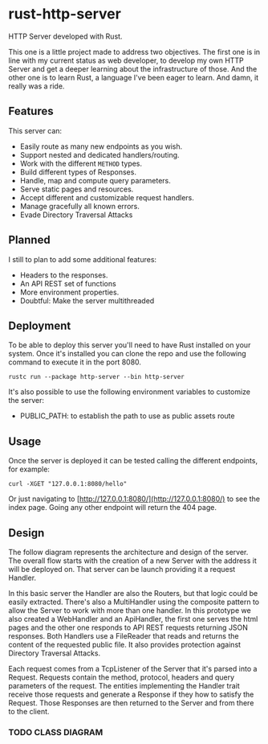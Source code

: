 # rust-http-server
HTTP Server developed with Rust.

This one is a little project made to address two objectives.
The first one is in line with my current status as web developer, to develop my own HTTP Server and 
get a deeper learning about the infrastructure of those.
And the other one is to learn Rust, a language I've been eager to learn. 
And damn, it really was a ride.

## Features

This server can:

* Easily route as many new endpoints as you wish.
* Support nested and dedicated handlers/routing.
* Work with the different `METHOD` types.
* Build different types of Responses.
* Handle, map and compute query parameters.
* Serve static pages and resources.
* Accept different and customizable request handlers.
* Manage gracefully all known errors.
* Evade Directory Traversal Attacks

## Planned

I still to plan to add some additional features:

* Headers to the responses.
* An API REST set of functions
* More environment properties.
* Doubtful: Make the server multithreaded

## Deployment

To be able to deploy this server you'll need to have Rust installed on your system.
Once it's installed you can clone the repo and use the following command to execute it in the port 8080.

```shell
rustc run --package http-server --bin http-server
```

It's also possible to use the following environment variables to customize the server:

* PUBLIC_PATH: to establish the path to use as public assets route

## Usage

Once the server is deployed it can be tested calling the different endpoints, for example:

```shell
curl -XGET "127.0.0.1:8080/hello"
```

Or just navigating to [http://127.0.0.1:8080/](http://127.0.0.1:8080/) to see the index page.
Going any other endpoint will return the 404 page.

## Design

The follow diagram represents the architecture and design of the server.
The overall flow starts with the creation of a new Server with the address it will be deployed on.
That server can be launch providing it a request Handler.

In this basic server the Handler are also the Routers, but that logic could be easily extracted.
There's also a MultiHandler using the composite pattern to allow the Server to work with more than one handler.
In this prototype we also created a WebHandler and an ApiHandler, the first one serves the html pages
and the other one responds to API REST requests returning JSON responses.
Both Handlers use a FileReader that reads and returns the content of the requested public file.
It also provides protection against Directory Traversal Attacks.

Each request comes from a TcpListener of the Server that it's parsed into a Request.
Requests contain the method, protocol, headers and query parameters of the request.
The entities implementing the Handler trait receive those requests and generate a Response
if they how to satisfy the Request.
Those Responses are then returned to the Server and from there to the client.

### TODO CLASS DIAGRAM